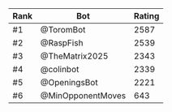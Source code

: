 Rank|Bot|Rating
---|---|---
#1|@ToromBot|2587
#2|@RaspFish|2539
#3|@TheMatrix2025|2343
#4|@colinbot|2339
#5|@OpeningsBot|2221
#6|@MinOpponentMoves|643
